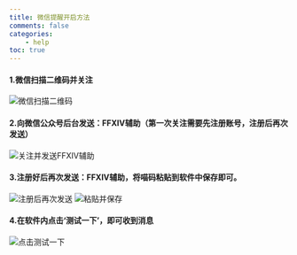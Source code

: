 ```yaml
---
title: 微信提醒开启方法
comments: false
categories:
	- help
toc: true
---
```


#### 1.微信扫描二维码并关注

![微信扫描二维码](https://res.cloudinary.com/dqccmigqq/image/upload/v1659780923/github/miao_qr_acf4qn.jpg)

#### 2.向微信公众号后台发送：FFXIV辅助（第一次关注需要先注册账号，注册后再次发送）

![关注并发送FFXIV辅助](https://res.cloudinary.com/dqccmigqq/image/upload/v1659796765/github/sendPassword_wqsv7e.jpg)

#### 3.注册好后再次发送：FFXIV辅助，将喵码粘贴到软件中保存即可。

![注册后再次发送](https://res.cloudinary.com/dqccmigqq/image/upload/v1659780924/github/GotMiaoCode_il7erw.jpg) ![粘贴并保存](https://res.cloudinary.com/dqccmigqq/image/upload/v1659780924/github/PasteToTool_aigca8.png)

#### 4.在软件内点击‘测试一下’，即可收到消息

![点击测试一下](https://res.cloudinary.com/dqccmigqq/image/upload/v1659796765/github/Test_r88q7n.jpg)